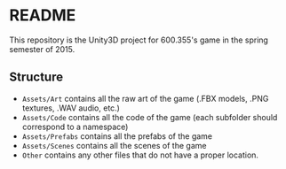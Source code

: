 # README #

This repository is the Unity3D project for 600.355's game in the spring semester of 2015.

## Structure ##

* `Assets/Art` contains all the raw art of the game (.FBX models, .PNG textures, .WAV audio, etc.)
* `Assets/Code` contains all the code of the game (each subfolder should correspond to a namespace)
* `Assets/Prefabs` contains all the prefabs of the game
* `Assets/Scenes` contains all the scenes of the game
* `Other` contains any other files that do not have a proper location. 